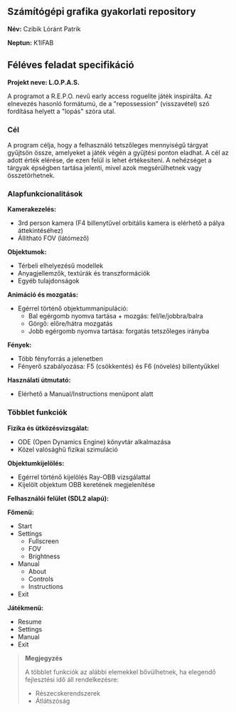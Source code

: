 ## Számítógépi grafika gyakorlati repository

**Név:** Czibik Lóránt Patrik

**Neptun:** K1IFAB

## Féléves feladat specifikáció

**Projekt neve: L.O.P.A.S.** 

A programot a R.E.P.O. nevű early access roguelite játék inspirálta. Az elnevezés hasonló formátumú, de a "repossession" (visszavétel) szó fordítása helyett a "lopás" szóra utal.

### Cél
A program célja, hogy a felhasználó tetszőleges mennyiségű tárgyat gyűjtsön össze, amelyeket a játék végén a gyűjtési ponton eladhat. A cél az adott érték elérése, de ezen felül is lehet értékesíteni. A nehézséget a tárgyak épségben tartása jelenti, mivel azok megsérülhetnek vagy összetörhetnek.

### Alapfunkcionalitások

**Kamerakezelés:**
- 3rd person kamera (F4 billenytűvel orbitális kamera is elérhető a pálya áttekintéséhez)
- Állítható FOV (látómező)

**Objektumok:**
- Térbeli elhelyezésű modellek
- Anyagjellemzők, textúrák és transzformációk
- Egyéb tulajdonságok

**Animáció és mozgatás:**
- Egérrel történő objektummanipuláció:
  - Bal egérgomb nyomva tartása + mozgás: fel/le/jobbra/balra
  - Görgő: előre/hátra mozgatás
  - Jobb egérgomb nyomva tartása: forgatás tetszőleges irányba

**Fények:**
- Több fényforrás a jelenetben
- Fényerő szabályozása: F5 (csökkentés) és F6 (növelés) billentyűkkel

**Használati útmutató:**
- Elérhető a Manual/Instructions menüpont alatt

### Többlet funkciók

**Fizika és ütközésvizsgálat:**
- ODE (Open Dynamics Engine) könyvtár alkalmazása
- Közel valósághű fizikai szimuláció

**Objektumkijelölés:**
- Egérrel történő kijelölés Ray-OBB vizsgálattal
- Kijelölt objektum OBB keretének megjelenítése

**Felhasználói felület (SDL2 alapú):**

**Főmenü:**
- Start
- Settings
    - Fullscreen
    - FOV
    - Brightness
- Manual
    - About
    - Controls
    - Instructions
- Exit

**Játékmenü:**
- Resume
- Settings
- Manual
- Exit

> **Megjegyzés**
>
> A többlet funkciók az alábbi elemekkel bővülhetnek, ha elegendő fejlesztési idő áll rendelkezésre:
> 
> - Részecskerendszerek
> - Átlátszóság